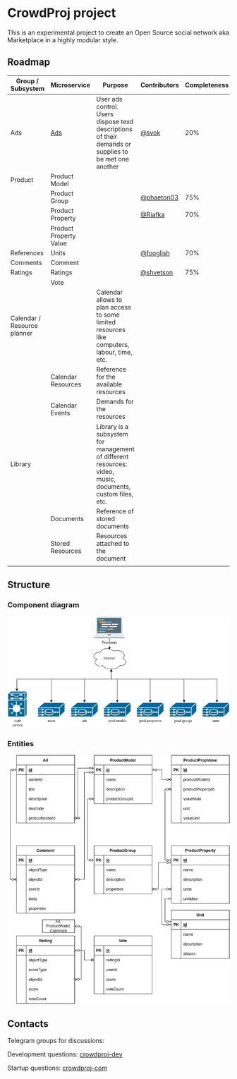 # CrowdProj project

This is an experimental project to create an Open Source social network aka Marketplace in a highly modular style.

## Roadmap

| Group / Subsystem           | Microservice                                     | Purpose                                                                                                   | Contributors                               | Completeness | 
|-----------------------------|--------------------------------------------------|-----------------------------------------------------------------------------------------------------------|--------------------------------------------|--------------|
| Ads                         | [Ads](https://github.com/crowdproj/crowdproj-ad) | User ads control. Users dispose texd descriptions of their demands or supplies to be met one another      | [@svok](https://github.com/svok)           | 20%          |
| Product                     | Product Model                                    |                                                                                                           |                                            |              |
|                             | Product Group                                    |                                                                                                           | [@phaeton03](https://github.com/phaeton03) | 75%          |
|                             | Product Property                                 |                                                                                                           | [@Riafka](https://github.com/Riafka)       | 70%          |
|                             | Product Property Value                           |                                                                                                           |                                            |              |
| References                  | Units                                            |                                                                                                           | [@fooglish](https://github.com/fooglish)   | 70%          |
| Comments                    | Comment                                          |                                                                                                           |                                            |              |
| Ratings                     | Ratings                                          |                                                                                                           | [@shvetson](https://github.com/shvetson)   | 75%          |
|                             | Vote                                             |                                                                                                           |                                            |              |
| Calendar / Resource planner |                                                  | Calendar allows to plan access to some limited resources like computers, labour, time, etc.               |                                            |              |
|                             | Calendar Resources                               | Reference for the available resources                                                                     |                                            |              |
|                             | Calendar Events                                  | Demands for the resources                                                                                 |                                            |              |
| Library                     |                                                  | Library is a subsystem for management of different resources: video, music, documents, custom files, etc. |                                            |              |
|                             | Documents                                        | Reference of stored documents                                                                             |                                            |              |
|                             | Stored Resources                                 | Resources attached to the document                                                                        |                                            |              |
|                             |                                                  |                                                                                                           |                                            |              |


## Structure

### Component diagram
![Component diagram of the CrowdProj](imgs/crowdproj-components.drawio.png)

### Entities
![ER diagram of the CrowdProj](imgs/crowdproj-ER.drawio.png)

## Contacts

Telegram groups for discussions: 

Development questions: [crowdproj-dev](https://t.me/crowdproj_dev)

Startup questions: [crowdproj-com](https://t.me/crowdproj_com)
